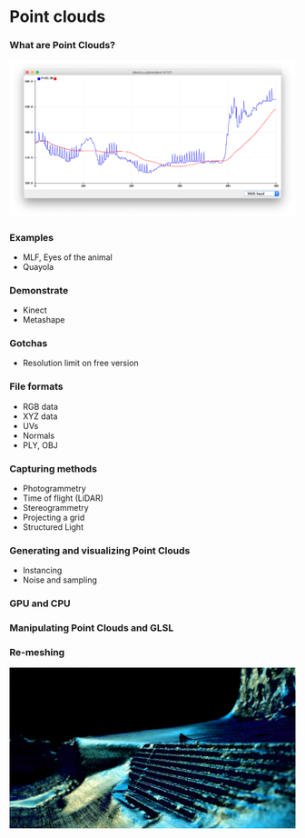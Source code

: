 # Point clouds

### What are Point Clouds?

![In The Eyes of The Animal by Marshmallow Laser Feast](../../.gitbook/assets/image%20%282%29.png)

### 

### Examples

* MLF, Eyes of the animal
* Quayola

### Demonstrate

* Kinect
* Metashape

### Gotchas

* Resolution limit on free version

### File formats

* RGB data
* XYZ data
* UVs
* Normals 
* PLY, OBJ

### Capturing methods

* Photogrammetry
* Time of flight \(LiDAR\)
* Stereogrammetry
* Projecting a grid
* Structured Light



### Generating and visualizing Point Clouds

* Instancing
* Noise  and sampling

### GPU  and CPU

### Manipulating Point Clouds and GLSL

### Re-meshing

![Dune by onformative in collaboration with Natacha Mankowski](../../.gitbook/assets/image%20%2838%29.png)







